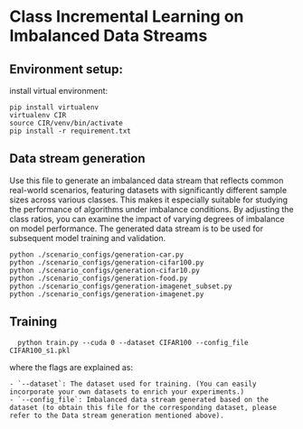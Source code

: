 # Class Incremental Learning on Imbalanced Data Streams

## Environment setup:

install virtual environment:
```
pip install virtualenv
virtualenv CIR
source CIR/venv/bin/activate
pip install -r requirement.txt
```

## Data stream generation
Use this file to generate an imbalanced data stream that reflects common real-world scenarios, featuring datasets with significantly different sample sizes across various classes. This makes it especially suitable for studying the performance of algorithms under imbalance conditions. By adjusting the class ratios, you can examine the impact of varying degrees of imbalance on model performance. The generated data stream is to be used for subsequent model training and validation.
```
python ./scenario_configs/generation-car.py
python ./scenario_configs/generation-cifar100.py
python ./scenario_configs/generation-cifar10.py
python ./scenario_configs/generation-food.py
python ./scenario_configs/generation-imagenet_subset.py
python ./scenario_configs/generation-imagenet.py
```

## Training

```
  python train.py --cuda 0 --dataset CIFAR100 --config_file CIFAR100_s1.pkl
```

where the flags are explained as:

    - `--dataset`: The dataset used for training. (You can easily incorporate your own datasets to enrich your experiments.)
    - `--config_file`: Imbalanced data stream generated based on the dataset (to obtain this file for the corresponding dataset, please refer to the Data stream generation mentioned above).
